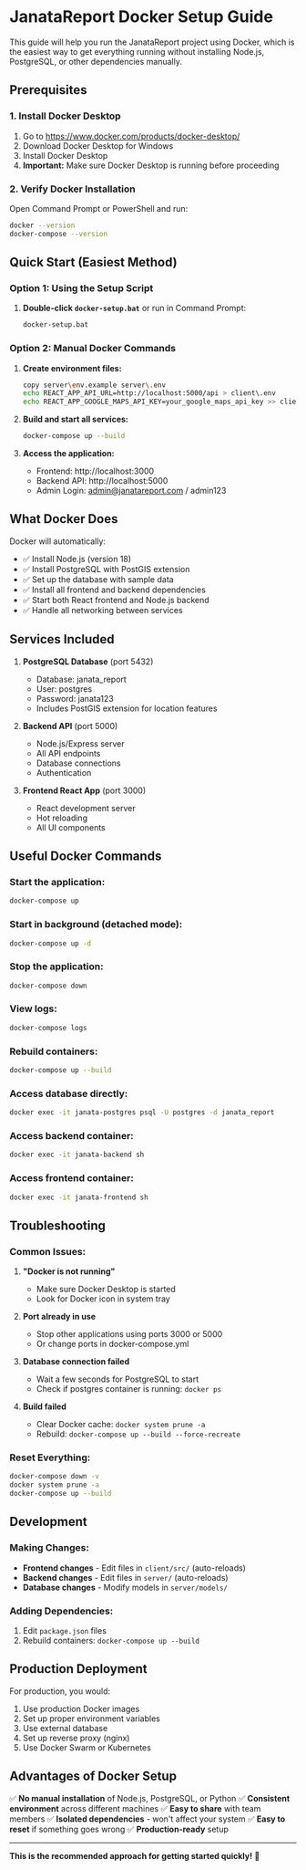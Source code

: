 # JanataReport Docker Setup Guide

This guide will help you run the JanataReport project using Docker, which is the easiest way to get everything running without installing Node.js, PostgreSQL, or other dependencies manually.

## Prerequisites

### 1. Install Docker Desktop
1. Go to https://www.docker.com/products/docker-desktop/
2. Download Docker Desktop for Windows
3. Install Docker Desktop
4. **Important:** Make sure Docker Desktop is running before proceeding

### 2. Verify Docker Installation
Open Command Prompt or PowerShell and run:
```bash
docker --version
docker-compose --version
```

## Quick Start (Easiest Method)

### Option 1: Using the Setup Script
1. **Double-click `docker-setup.bat`** or run in Command Prompt:
   ```bash
   docker-setup.bat
   ```

### Option 2: Manual Docker Commands
1. **Create environment files:**
   ```bash
   copy server\env.example server\.env
   echo REACT_APP_API_URL=http://localhost:5000/api > client\.env
   echo REACT_APP_GOOGLE_MAPS_API_KEY=your_google_maps_api_key >> client\.env
   ```

2. **Build and start all services:**
   ```bash
   docker-compose up --build
   ```

3. **Access the application:**
   - Frontend: http://localhost:3000
   - Backend API: http://localhost:5000
   - Admin Login: admin@janatareport.com / admin123

## What Docker Does

Docker will automatically:
- ✅ Install Node.js (version 18)
- ✅ Install PostgreSQL with PostGIS extension
- ✅ Set up the database with sample data
- ✅ Install all frontend and backend dependencies
- ✅ Start both React frontend and Node.js backend
- ✅ Handle all networking between services

## Services Included

1. **PostgreSQL Database** (port 5432)
   - Database: janata_report
   - User: postgres
   - Password: janata123
   - Includes PostGIS extension for location features

2. **Backend API** (port 5000)
   - Node.js/Express server
   - All API endpoints
   - Database connections
   - Authentication

3. **Frontend React App** (port 3000)
   - React development server
   - Hot reloading
   - All UI components

## Useful Docker Commands

### Start the application:
```bash
docker-compose up
```

### Start in background (detached mode):
```bash
docker-compose up -d
```

### Stop the application:
```bash
docker-compose down
```

### View logs:
```bash
docker-compose logs
```

### Rebuild containers:
```bash
docker-compose up --build
```

### Access database directly:
```bash
docker exec -it janata-postgres psql -U postgres -d janata_report
```

### Access backend container:
```bash
docker exec -it janata-backend sh
```

### Access frontend container:
```bash
docker exec -it janata-frontend sh
```

## Troubleshooting

### Common Issues:

1. **"Docker is not running"**
   - Make sure Docker Desktop is started
   - Look for Docker icon in system tray

2. **Port already in use**
   - Stop other applications using ports 3000 or 5000
   - Or change ports in docker-compose.yml

3. **Database connection failed**
   - Wait a few seconds for PostgreSQL to start
   - Check if postgres container is running: `docker ps`

4. **Build failed**
   - Clear Docker cache: `docker system prune -a`
   - Rebuild: `docker-compose up --build --force-recreate`

### Reset Everything:
```bash
docker-compose down -v
docker system prune -a
docker-compose up --build
```

## Development

### Making Changes:
- **Frontend changes** - Edit files in `client/src/` (auto-reloads)
- **Backend changes** - Edit files in `server/` (auto-reloads)
- **Database changes** - Modify models in `server/models/`

### Adding Dependencies:
1. Edit `package.json` files
2. Rebuild containers: `docker-compose up --build`

## Production Deployment

For production, you would:
1. Use production Docker images
2. Set up proper environment variables
3. Use external database
4. Set up reverse proxy (nginx)
5. Use Docker Swarm or Kubernetes

## Advantages of Docker Setup

✅ **No manual installation** of Node.js, PostgreSQL, or Python
✅ **Consistent environment** across different machines
✅ **Easy to share** with team members
✅ **Isolated dependencies** - won't affect your system
✅ **Easy to reset** if something goes wrong
✅ **Production-ready** setup

---

**This is the recommended approach for getting started quickly!** 🚀
